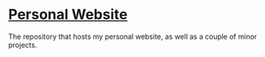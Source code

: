 # [Personal Website](https://piejak.github.io/)

The repository that hosts my personal website, as well as a couple of minor projects.
